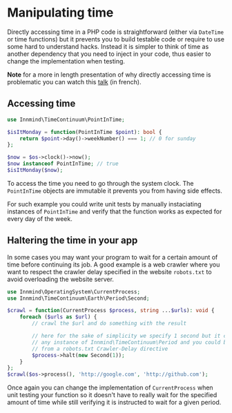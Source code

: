 # Manipulating time

Directly accessing time in a PHP code is straightforward (either via `DateTime` or time functions) but it prevents you to build testable code or require to use some hard to understand hacks. Instead it is simpler to think of time as another dependency that you need to inject in your code, thus easier to change the implementation when testing.

**Note** for a more in length presentation of why directly accessing time is problematic you can watch this [talk](https://www.youtube.com/watch?v=T_I6HhP9-6w) (in french).

## Accessing time

```php
use Innmind\TimeContinuum\PointInTime;

$isItMonday = function(PointInTime $point): bool {
    return $point->day()->weekNumber() === 1; // 0 for sunday
};

$now = $os->clock()->now();
$now instanceof PointInTime; // true
$isItMonday($now);
```

To access the time you need to go through the system clock. The `PointInTime` objects are immutable it prevents you from having side effects.

For such example you could write unit tests by manually instaciating instances of `PointInTime` and verify that the function works as expected for every day of the week.

## Haltering the time in your app

In some cases you may want your program to wait for a certain amount of time before continuing its job. A good example is a web crawler where you want to respect the crawler delay specified in the website `robots.txt` to avoid overloading the website server.

```php
use Innmind\OperatingSystem\CurrentProcess;
use Innmind\TimeContinuum\Earth\Period\Second;

$crawl = function(CurrentProcess $process, string ...$urls): void {
    foreach ($urls as $url) {
        // crawl the $url and do something with the result

        // here for the sake of simplicity we specify 1 second but it can be
        // any instance of Innmind\TimeContinuum\Period and you could build it
        // from a robots.txt Crawler-Delay directive
        $process->halt(new Second(1));
    }
};
$crawl($os->process(), 'http://google.com', 'http://github.com');
```

Once again you can change the implementation of `CurrentProcess` when unit testing your function so it doesn't have to really wait for the specified amount of time while still verifying it is instructed to wait for a given period.
